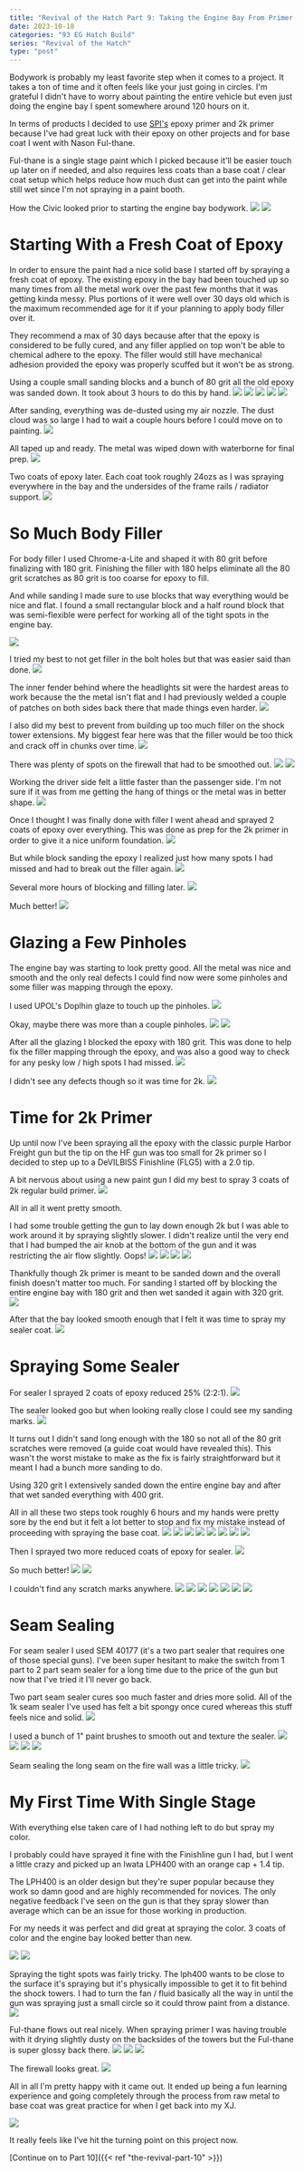 ```yaml
---
title: "Revival of the Hatch Part 9: Taking the Engine Bay From Primer to Paint and All the Filler Inbetween"
date: 2023-10-18
categories: "93 EG Hatch Build"
series: "Revival of the Hatch"
type: "post"
---
```


Bodywork is probably my least favorite step when it comes to a project. It takes a ton of time and it often feels like your just going in circles. I'm grateful I didn't have to worry about painting the entire vehicle but even just doing the engine bay I spent somewhere around 120 hours on it.

In terms of products I decided to use [SPI's](https://www.southernpolyurethanes.com) epoxy primer and 2k primer because I've had great luck with their epoxy on other projects and for base coat I went with Nason Ful-thane.

Ful-thane is a single stage paint which I picked because it'll be easier touch up later on if needed, and also requires less coats than a base coat / clear coat setup which helps reduce how much dust can get into the paint while still wet since I'm not spraying in a paint booth.

How the Civic looked prior to starting the engine bay bodywork.
![](images/1.jpg)
![](images/2.jpg)

# Starting With a Fresh Coat of Epoxy

In order to ensure the paint had a nice solid base I started off by spraying a fresh coat of epoxy. The existing epoxy in the bay had been touched up so many times from all the metal work over the past few months that it was getting kinda messy. Plus portions of it were well over 30 days old which is the maximum recommended age for it if your planning to apply body filler over it.

They recommend a max of 30 days because after that the epoxy is considered to be fully cured, and any filler applied on top won't be able to chemical adhere to the epoxy. The filler would still have mechanical adhesion provided the epoxy was properly scuffed but it won't be as strong.

Using a couple small sanding blocks and a bunch of 80 grit all the old epoxy was sanded down. It took about 3 hours to do this by hand.
![](images/3.jpg)
![](images/4.jpg)
![](images/5.jpg)
![](images/6.jpg)
![](images/7.jpg)

After sanding, everything was de-dusted using my air nozzle. The dust cloud was so large I had to wait a couple hours before I could move on to painting.
![](images/8.jpg)

All taped up and ready. The metal was wiped down with waterborne for final prep.
![](images/9.jpg)

Two coats of epoxy later. Each coat took roughly 24ozs as I was spraying everywhere in the bay and the undersides of the frame rails / radiator support.
![](images/10.jpg)

# So Much Body Filler

For body filler I used Chrome-a-Lite and shaped it with 80 grit before finalizing with 180 grit. Finishing the filler with 180 helps eliminate all the 80 grit scratches as 80 grit is too coarse for epoxy to fill.

And while sanding I made sure to use blocks that way everything would be nice and flat. I found a small rectangular block and a half round block that was semi-flexible were perfect for working all of the tight spots in the engine bay.

![](images/11.jpg)

I tried my best to not get filler in the bolt holes but that was easier said than done.
![](images/12.jpg)

The inner fender behind where the headlights sit were the hardest areas to work because the the metal isn't flat and I had previously welded a couple of patches on both sides back there that made things even harder.
![](images/13.jpg)

I also did my best to prevent from building up too much filler on the shock tower extensions. My biggest fear here was that the filler would be too thick and crack off in chunks over time.
![](images/14.jpg)

There was plenty of spots on the firewall that had to be smoothed out.
![](images/15.jpg)
![](images/16.jpg)

Working the driver side felt a little faster than the passenger side. I'm not sure if it was from me getting the hang of things or the metal was in better shape.
![](images/17.jpg)

Once I thought I was finally done with filler I went ahead and sprayed 2 coats of epoxy over everything. This was done as prep for the 2k primer in order to give it a nice uniform foundation.
![](images/18.jpg)

But while block sanding the epoxy I realized just how many spots I had missed and had to break out the filler again.
![](images/19.jpg)

Several more hours of blocking and filling later.
![](images/20.jpg)

Much better!
![](images/21.jpg)

# Glazing a Few Pinholes

The engine bay was starting to look pretty good. All the metal was nice and smooth and the only real defects I could find now were some pinholes and some filler was mapping through the epoxy.

I used UPOL's Doplhin glaze to touch up the pinholes.
![](images/23.jpg)

Okay, maybe there was more than a couple pinholes.
![](images/22.jpg)
![](images/24.jpg)

After all the glazing I blocked the epoxy with 180 grit. This was done to help fix the filler mapping through the epoxy, and was also a good way to check for any pesky low / high spots I had missed.
![](images/25.jpg)

I didn't see any defects though so it was time for 2k.
![](images/26.jpg)

# Time for 2k Primer

Up until now I've been spraying all the epoxy with the classic purple Harbor Freight gun but the tip on the HF gun was too small for 2k primer so I decided to step up to a DeVILBISS Finishline (FLG5) with a 2.0 tip.

A bit nervous about using a new paint gun I did my best to spray 3 coats of 2k regular build primer.
![](images/27.jpg)

All in all it went pretty smooth.

I had some trouble getting the gun to lay down enough 2k but I was able to work around it by spraying slightly slower. I didn't realize until the very end that I had bumped the air knob at the bottom of the gun and it was restricting the air flow slightly. Oops!
![](images/28.jpg)
![](images/29.jpg)
![](images/30.jpg)
![](images/31.jpg)

Thankfully though 2k primer is meant to be sanded down and the overall finish doesn't matter too much. For sanding I started off by blocking the entire engine bay with 180 grit and then wet sanded it again with 320 grit.
![](images/32.jpg)

After that the bay looked smooth enough that I felt it was time to spray my sealer coat.
![](images/33.jpg)

# Spraying Some Sealer

For sealer I sprayed 2 coats of epoxy reduced 25% (2:2:1).
![](images/34.jpg)

The sealer looked goo but when looking really close I could see my sanding marks.
![](images/35.jpg)

It turns out I didn't sand long enough with the 180 so not all of the 80 grit scratches were removed (a guide coat would have revealed this). This wasn't the worst mistake to make as the fix is fairly straightforward but it meant I had a bunch more sanding to do.

Using 320 grit I extensively sanded down the entire engine bay and after that wet sanded everything with 400 grit.

All in all these two steps took roughly 6 hours and my hands were pretty sore by the end but it felt a lot better to stop and fix my mistake instead of proceeding with spraying the base coat.
![](images/36.jpg)
![](images/37.jpg)
![](images/38.jpg)
![](images/39.jpg)
![](images/40.jpg)
![](images/41.jpg)
![](images/42.jpg)
![](images/43.jpg)

Then I sprayed two more reduced coats of epoxy for sealer.
![](images/44.jpg)

So much better!
![](images/45.jpg)
![](images/46.jpg)

I couldn't find any scratch marks anywhere.
![](images/47.jpg)
![](images/48.jpg)
![](images/49.jpg)
![](images/50.jpg)
![](images/51.jpg)
![](images/52.jpg)
![](images/53.jpg)

# Seam Sealing

For seam sealer I used SEM 40177 (it's a two part sealer that requires one of those special guns). I've been super hesitant to make the switch from 1 part to 2 part seam sealer for a long time due to the price of the gun but now that I've tried it I'll never go back.

Two part seam sealer cures soo much faster and dries more solid. All of the 1k seam sealer I've used has felt a bit spongy once cured whereas this stuff feels nice and solid.
![](images/54.jpg)

I used a bunch of 1" paint brushes to smooth out and texture the sealer.
![](images/55.jpg)
![](images/56.jpg)
![](images/57.jpg)
![](images/58.jpg)

Seam sealing the long seam on the fire wall was a little tricky.
![](images/59.jpg)

# My First Time With Single Stage

With everything else taken care of I had nothing left to do but spray my color.

I probably could have sprayed it fine with the Finishline gun I had, but I went a little crazy and picked up an Iwata LPH400 with an orange cap + 1.4 tip.

The LPH400 is an older design but they're super popular because they work so damn good and are highly recommended for novices. The only negative feedback I've seen on the gun is that they spray slower than average which can be an issue for those working in production.

For my needs it was perfect and did great at spraying the color. 3 coats of color and the engine bay looked better than new.

![](images/60.jpg)
![](images/61.jpg)

Spraying the tight spots was fairly tricky. The lph400 wants to be close to the surface it's spraying but it's physically impossible to get it to fit behind the shock towers. I had to turn the fan / fluid basically all the way in until the gun was spraying just a small circle so it could throw paint from a distance.
![](images/62.jpg)

Ful-thane flows out real nicely. When spraying primer I was having trouble with it drying slightly dusty on the backsides of the towers but the Ful-thane is super glossy back there.
![](images/63.jpg)
![](images/64.jpg)
![](images/65.jpg)

The firewall looks great.
![](images/66.jpg)

All in all I'm pretty happy with it came out. It ended up being a fun learning experience and going completely through the process from raw metal to base coat was great practice for when I get back into my XJ.

![](images/67.jpg)

It really feels like I've hit the turning point on this project now.

[Continue on to Part 10]({{< ref "the-revival-part-10" >}})
